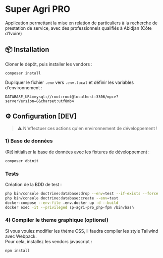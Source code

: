 # Super Agri PRO #

Application permettant la mise en relation de particuliers à la recherche de prestation de service, avec des professionnels qualifiés à Abidjan (Côte d'Ivoire)




## 📦 Installation 

Cloner le dépôt, puis installer les vendors :
```shell
composer install
```

Dupliquer le fichier `.env` vers `.env.local` et définir les variables d'environnement :
```dotenv
DATABASE_URL=mysql://root:root@localhost:3306/mpce?serverVersion=8&charset:utf8mb4
```

## ⚙️ Configuration [DEV]

> ⚠️ N'effectuer ces actions qu'en environnement de développement !

### 1) Base de données 
(Ré)initialiser la base de données avec les fixtures de développement :
```bash
composer dbinit
```


### Tests
Création de la BDD de test :
```bash
php bin/console doctrine:database:drop --env=test --if-exists --force
php bin/console doctrine:database:create --env=test
docker-compose --env-file .env.docker up -d --build
docker exec -it --privileged sp-agri-pro_php-fpm /bin/bash
```

### 4) Compiler le theme graphique (optionel)
Si vous voulez modifier les thème CSS, il faudra compiler les style Tailwind avec Webpack.\
Pour cela, installez les vendors javascript :
```bash
npm install
```


